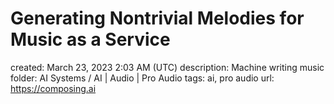 # Generating Nontrivial Melodies for Music as a Service

created: March 23, 2023 2:03 AM (UTC)
description: Machine writing music
folder: AI Systems / AI | Audio | Pro Audio
tags: ai, pro audio
url: https://composing.ai